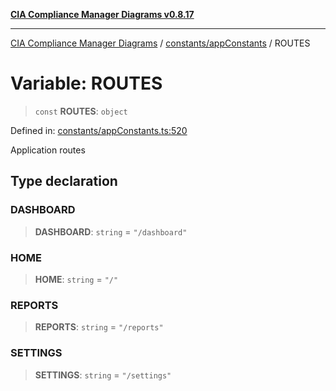 [**CIA Compliance Manager Diagrams v0.8.17**](../../../README.md)

***

[CIA Compliance Manager Diagrams](../../../modules.md) / [constants/appConstants](../README.md) / ROUTES

# Variable: ROUTES

> `const` **ROUTES**: `object`

Defined in: [constants/appConstants.ts:520](https://github.com/Hack23/cia-compliance-manager/blob/6a2219920f4c187f7eafa3e355e36b35c9c19248/src/constants/appConstants.ts#L520)

Application routes

## Type declaration

### DASHBOARD

> **DASHBOARD**: `string` = `"/dashboard"`

### HOME

> **HOME**: `string` = `"/"`

### REPORTS

> **REPORTS**: `string` = `"/reports"`

### SETTINGS

> **SETTINGS**: `string` = `"/settings"`

